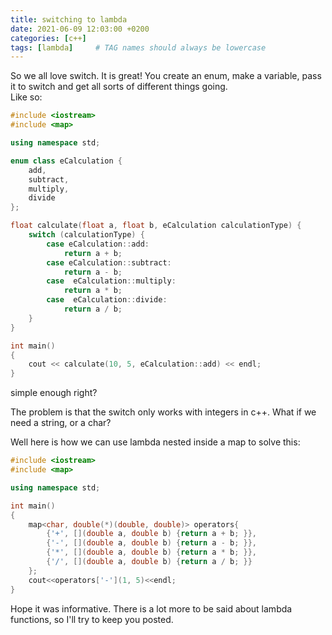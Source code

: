 ```yaml
---
title: switching to lambda
date: 2021-06-09 12:03:00 +0200
categories: [c++]
tags: [lambda]     # TAG names should always be lowercase
---
```


So we all love switch. It is great! You create an enum, make a variable, pass it to switch and get all sorts of different things going.  
Like so:

```c++
#include <iostream>
#include <map>

using namespace std;

enum class eCalculation {
	add,
	subtract,
	multiply,
	divide
};

float calculate(float a, float b, eCalculation calculationType) {
	switch (calculationType) {
		case eCalculation::add:
			return a + b;
		case eCalculation::subtract:
			return a - b;
		case  eCalculation::multiply:
			return a * b;
		case  eCalculation::divide:
			return a / b;
	}
}

int main()
{
	cout << calculate(10, 5, eCalculation::add) << endl;
}
```

simple enough right?

The problem is that the switch only works with integers in c++. What if we need a string, or a char?

Well here is how we can use lambda nested inside a map to solve this:

```c++
#include <iostream>
#include <map>

using namespace std;

int main()
{
	map<char, double(*)(double, double)> operators{
		{'+', [](double a, double b) {return a + b; }},
		{'-', [](double a, double b) {return a - b; }},
		{'*', [](double a, double b) {return a * b; }},
		{'/', [](double a, double b) {return a / b; }}
	};
	cout<<operators['-'](1, 5)<<endl;
}
```
Hope it was informative. There is a lot more to be said about lambda functions,
so I'll try to keep you posted.

